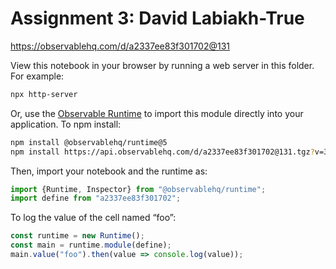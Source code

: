 # Assignment 3: David Labiakh-True

https://observablehq.com/d/a2337ee83f301702@131

View this notebook in your browser by running a web server in this folder. For
example:

~~~sh
npx http-server
~~~

Or, use the [Observable Runtime](https://github.com/observablehq/runtime) to
import this module directly into your application. To npm install:

~~~sh
npm install @observablehq/runtime@5
npm install https://api.observablehq.com/d/a2337ee83f301702@131.tgz?v=3
~~~

Then, import your notebook and the runtime as:

~~~js
import {Runtime, Inspector} from "@observablehq/runtime";
import define from "a2337ee83f301702";
~~~

To log the value of the cell named “foo”:

~~~js
const runtime = new Runtime();
const main = runtime.module(define);
main.value("foo").then(value => console.log(value));
~~~

